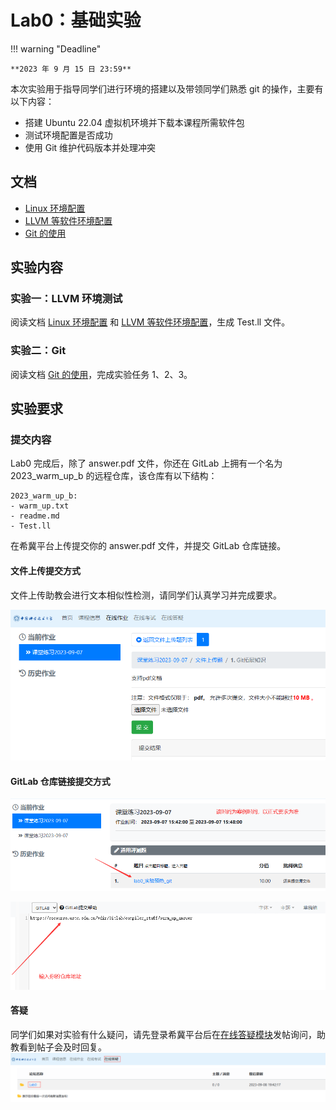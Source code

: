 # Lab0：基础实验

!!! warning "Deadline"

    **2023 年 9 月 15 日 23:59**

本次实验用于指导同学们进行环境的搭建以及带领同学们熟悉 git 的操作，主要有以下内容：

- 搭建 Ubuntu 22.04 虚拟机环境并下载本课程所需软件包
- 测试环境配置是否成功
- 使用 Git 维护代码版本并处理冲突

## 文档

- [Linux 环境配置](linux.md)
- [LLVM 等软件环境配置](software.md)
- [Git 的使用](git.md)

## 实验内容

### 实验一：LLVM 环境测试

阅读文档 [Linux 环境配置](linux.md) 和 [LLVM 等软件环境配置](software.md)，生成 Test.ll 文件。

### 实验二：Git

阅读文档 [Git 的使用](git.md)，完成实验任务 1、2、3。

## 实验要求

### 提交内容

Lab0 完成后，除了 answer.pdf 文件，你还在 GitLab 上拥有一个名为 2023_warm_up_b 的远程仓库，该仓库有以下结构：

```shell
2023_warm_up_b:
- warm_up.txt
- readme.md
- Test.ll
```

在希冀平台上传提交你的 answer.pdf 文件，并提交 GitLab 仓库链接。

#### 文件上传提交方式

文件上传助教会进行文本相似性检测，请同学们认真学习并完成要求。

![Alt text](photos/image.png)

#### GitLab 仓库链接提交方式

![Alt text](photos/image-1.png)

![Alt text](photos/image-2.png)

#### 答疑

同学们如果对实验有什么疑问，请先登录希冀平台后在[在线答疑模块](https://cscourse.ustc.edu.cn/forum/forum.jsp?forum=121)发帖询问，助教看到帖子会及时回复。
![Alt text](photos/image_3.png)
